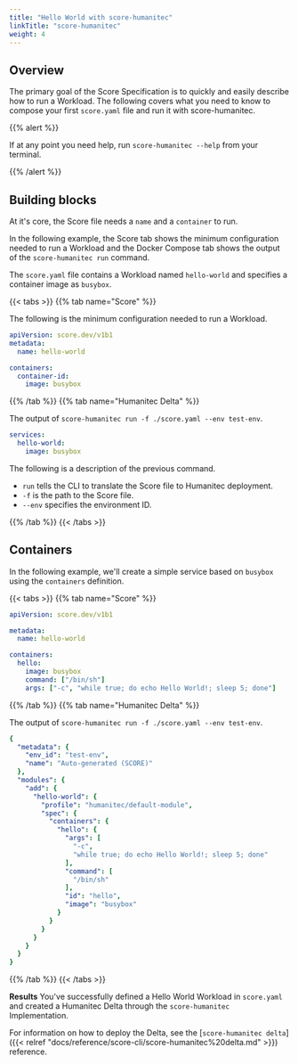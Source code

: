 ```yaml
---
title: "Hello World with score-humanitec"
linkTitle: "score-humanitec"
weight: 4
---
```


## Overview

The primary goal of the Score Specification is to quickly and easily describe how to run a Workload. The following covers what you need to know to compose your first `score.yaml` file and run it with score-humanitec.

{{% alert %}}

If at any point you need help, run `score-humanitec --help` from your terminal.

{{% /alert %}}

## Building blocks

At it's core, the Score file needs a `name` and a `container` to run.

In the following example, the Score tab shows the minimum configuration needed to run a Workload and the Docker Compose tab shows the output of the `score-humanitec run` command.

The `score.yaml` file contains a Workload named `hello-world` and specifies a container image as `busybox`.

{{< tabs >}}
{{% tab name="Score" %}}

The following is the minimum configuration needed to run a Workload.

```yaml
apiVersion: score.dev/v1b1
metadata:
  name: hello-world

containers:
  container-id:
    image: busybox
```

{{% /tab %}}
{{% tab name="Humanitec Delta" %}}

The output of `score-humanitec run -f ./score.yaml --env test-env`.

```yaml
services:
  hello-world:
    image: busybox
```

The following is a description of the previous command.

- `run` tells the CLI to translate the Score file to Humanitec deployment.
- `-f` is the path to the Score file.
- `--env` specifies the environment ID.

{{% /tab %}}
{{< /tabs >}}

## Containers

In the following example, we'll create a simple service based on `busybox` using the `containers` definition.

{{< tabs >}}
{{% tab name="Score" %}}

```yaml
apiVersion: score.dev/v1b1

metadata:
  name: hello-world

containers:
  hello:
    image: busybox
    command: ["/bin/sh"]
    args: ["-c", "while true; do echo Hello World!; sleep 5; done"]
```

{{% /tab %}}
{{% tab name="Humanitec Delta" %}}

The output of `score-humanitec run -f ./score.yaml --env test-env`.

```yaml
{
  "metadata": {
    "env_id": "test-env",
    "name": "Auto-generated (SCORE)"
  },
  "modules": {
    "add": {
      "hello-world": {
        "profile": "humanitec/default-module",
        "spec": {
          "containers": {
            "hello": {
              "args": [
                "-c",
                "while true; do echo Hello World!; sleep 5; done"
              ],
              "command": [
                "/bin/sh"
              ],
              "id": "hello",
              "image": "busybox"
            }
          }
        }
      }
    }
  }
}
```

{{% /tab %}}
{{< /tabs >}}

**Results** You've successfully defined a Hello World Workload in `score.yaml` and created a Humanitec Delta through the `score-humanitec` Implementation.

For information on how to deploy the Delta, see the [`score-humanitec delta`]({{< relref "docs/reference/score-cli/score-humanitec%20delta.md" >}}) reference.
